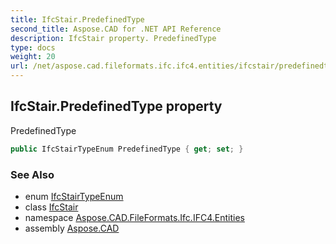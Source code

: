 ```yaml
---
title: IfcStair.PredefinedType
second_title: Aspose.CAD for .NET API Reference
description: IfcStair property. PredefinedType
type: docs
weight: 20
url: /net/aspose.cad.fileformats.ifc.ifc4.entities/ifcstair/predefinedtype/
---
```

## IfcStair.PredefinedType property

PredefinedType

```csharp
public IfcStairTypeEnum PredefinedType { get; set; }
```

### See Also

* enum [IfcStairTypeEnum](../../../aspose.cad.fileformats.ifc.ifc4.types/ifcstairtypeenum/)
* class [IfcStair](../)
* namespace [Aspose.CAD.FileFormats.Ifc.IFC4.Entities](../../ifcstair/)
* assembly [Aspose.CAD](../../../)


